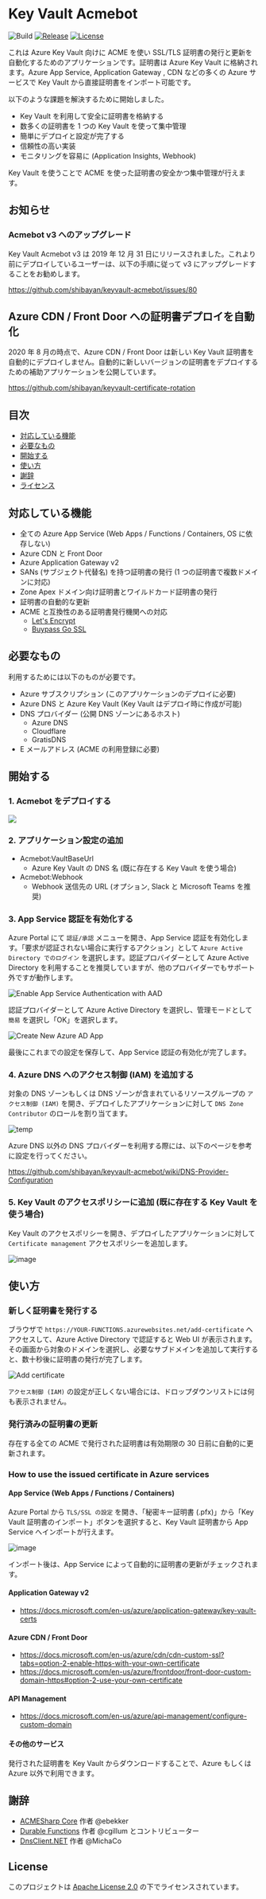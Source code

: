 # Key Vault Acmebot

![Build](https://github.com/shibayan/keyvault-acmebot/workflows/Build/badge.svg)
[![Release](https://img.shields.io/github/release/shibayan/keyvault-acmebot.svg)](https://github.com/shibayan/keyvault-acmebot/releases/latest)
[![License](https://img.shields.io/github/license/shibayan/keyvault-acmebot.svg)](https://github.com/shibayan/keyvault-acmebot/blob/master/LICENSE)

これは Azure Key Vault 向けに ACME を使い SSL/TLS 証明書の発行と更新を自動化するためのアプリケーションです。証明書は Azure Key Vault に格納されます。Azure App Service, Application Gateway , CDN などの多くの Azure サービスで Key Vault から直接証明書をインポート可能です。

以下のような課題を解決するために開始しました。

- Key Vault を利用して安全に証明書を格納する
- 数多くの証明書を 1 つの Key Vault を使って集中管理
- 簡単にデプロイと設定が完了する
- 信頼性の高い実装
- モニタリングを容易に (Application Insights, Webhook)

Key Vault を使うことで ACME を使った証明書の安全かつ集中管理が行えます。

## お知らせ

### Acmebot v3 へのアップグレード

Key Vault Acmebot v3 は 2019 年 12 月 31 日にリリースされました。これより前にデプロイしているユーザーは、以下の手順に従って v3 にアップグレードすることをお勧めします。

https://github.com/shibayan/keyvault-acmebot/issues/80

## Azure CDN / Front Door への証明書デプロイを自動化

2020 年 8 月の時点で、Azure CDN / Front Door は新しい Key Vault 証明書を自動的にデプロイしません。自動的に新しいバージョンの証明書をデプロイするための補助アプリケーションを公開しています。

https://github.com/shibayan/keyvault-certificate-rotation

## 目次

- [対応している機能](#対応している機能)
- [必要なもの](#必要なもの)
- [開始する](#開始する)
- [使い方](#使い方)
- [謝辞](#謝辞)
- [ライセンス](#ライセンス)

## 対応している機能

- 全ての Azure App Service (Web Apps / Functions / Containers, OS に依存しない)
- Azure CDN と Front Door
- Azure Application Gateway v2
- SANs (サブジェクト代替名) を持つ証明書の発行 (1 つの証明書で複数ドメインに対応)
- Zone Apex ドメイン向け証明書とワイルドカード証明書の発行
- 証明書の自動的な更新
- ACME と互換性のある証明書発行機関への対応
  - [Let's Encrypt](https://letsencrypt.org/)
  - [Buypass Go SSL](https://www.buypass.com/ssl/resources/acme-free-ssl)

## 必要なもの

利用するためには以下のものが必要です。

- Azure サブスクリプション (このアプリケーションのデプロイに必要)
- Azure DNS と Azure Key Vault (Key Vault はデプロイ時に作成が可能)
- DNS プロバイダー (公開 DNS ゾーンにあるホスト)
  - Azure DNS
  - Cloudflare
  - GratisDNS
- E メールアドレス (ACME の利用登録に必要)

## 開始する

### 1. Acmebot をデプロイする

<a href="https://portal.azure.com/#create/Microsoft.Template/uri/https%3A%2F%2Fraw.githubusercontent.com%2Fshibayan%2Fkeyvault-acmebot%2Fmaster%2Fazuredeploy.json" target="_blank">
  <img src="https://aka.ms/deploytoazurebutton" />
</a>

### 2. アプリケーション設定の追加

- Acmebot:VaultBaseUrl
  - Azure Key Vault の DNS 名 (既に存在する Key Vault を使う場合)
- Acmebot:Webhook
  - Webhook 送信先の URL (オプション, Slack と Microsoft Teams を推奨)

### 3. App Service 認証を有効化する

Azure Portal にて `認証/承認` メニューを開き、App Service 認証を有効化します。「要求が認証されない場合に実行するアクション」として `Azure Active Directory でのログイン` を選択します。認証プロバイダーとして Azure Active Directory を利用することを推奨していますが、他のプロバイダーでもサポート外ですが動作します。

![Enable App Service Authentication with AAD](https://user-images.githubusercontent.com/1356444/49693401-ecc7c400-fbb4-11e8-9ae1-5d376a4d8a05.png)

認証プロバイダーとして Azure Active Directory を選択し、管理モードとして `簡易` を選択し「OK」を選択します。

![Create New Azure AD App](https://user-images.githubusercontent.com/1356444/49693412-6f508380-fbb5-11e8-81fb-6bbcbe47654e.png)

最後にこれまでの設定を保存して、App Service 認証の有効化が完了します。

### 4. Azure DNS へのアクセス制御 (IAM) を追加する

対象の DNS ゾーンもしくは DNS ゾーンが含まれているリソースグループの `アクセス制御 (IAM)` を開き、デプロイしたアプリケーションに対して `DNS Zone Contributor` のロールを割り当てます。

![temp](https://user-images.githubusercontent.com/1356444/64354572-a9628f00-d03a-11e9-93c9-0c12992ca9bf.png)

Azure DNS 以外の DNS プロバイダーを利用する際には、以下のページを参考に設定を行ってください。

https://github.com/shibayan/keyvault-acmebot/wiki/DNS-Provider-Configuration

### 5. Key Vault のアクセスポリシーに追加 (既に存在する Key Vault を使う場合)

Key Vault のアクセスポリシーを開き、デプロイしたアプリケーションに対して `Certificate management` アクセスポリシーを追加します。

![image](https://user-images.githubusercontent.com/1356444/46597665-19f7e780-cb1c-11e8-9cb3-82e706d5dfd6.png)

## 使い方

### 新しく証明書を発行する

ブラウザで `https://YOUR-FUNCTIONS.azurewebsites.net/add-certificate` へアクセスして、Azure Active Directory で認証すると Web UI が表示されます。その画面から対象のドメインを選択し、必要なサブドメインを追加して実行すると、数十秒後に証明書の発行が完了します。

![Add certificate](https://user-images.githubusercontent.com/1356444/64176075-9b283d80-ce97-11e9-8ee7-02530d0c03f2.png)

`アクセス制御 (IAM)` の設定が正しくない場合には、ドロップダウンリストには何も表示されません。

### 発行済みの証明書の更新

存在する全ての ACME で発行された証明書は有効期限の 30 日前に自動的に更新されます。

### How to use the issued certificate in Azure services

#### App Service (Web Apps / Functions / Containers)

Azure Portal から `TLS/SSL の設定` を開き、「秘密キー証明書 (.pfx)」から「Key Vault 証明書のインポート」ボタンを選択すると、Key Vault 証明書から App Service へインポートが行えます。

![image](https://user-images.githubusercontent.com/1356444/64438173-974c2380-d102-11e9-88c0-5ed34a5ce42a.png)

インポート後は、App Service によって自動的に証明書の更新がチェックされます。

#### Application Gateway v2

- https://docs.microsoft.com/en-us/azure/application-gateway/key-vault-certs

#### Azure CDN / Front Door

- https://docs.microsoft.com/en-us/azure/cdn/cdn-custom-ssl?tabs=option-2-enable-https-with-your-own-certificate
- https://docs.microsoft.com/en-us/azure/frontdoor/front-door-custom-domain-https#option-2-use-your-own-certificate

#### API Management

- https://docs.microsoft.com/en-us/azure/api-management/configure-custom-domain

#### その他のサービス

発行された証明書を Key Vault からダウンロードすることで、Azure もしくは Azure 以外で利用できます。

## 謝辞

- [ACMESharp Core](https://github.com/PKISharp/ACMESharpCore) 作者 @ebekker
- [Durable Functions](https://github.com/Azure/azure-functions-durable-extension) 作者 @cgillum とコントリビューター
- [DnsClient.NET](https://github.com/MichaCo/DnsClient.NET) 作者 @MichaCo

## License

このプロジェクトは [Apache License 2.0](https://github.com/shibayan/keyvault-acmebot/blob/master/LICENSE) の下でライセンスされています。
